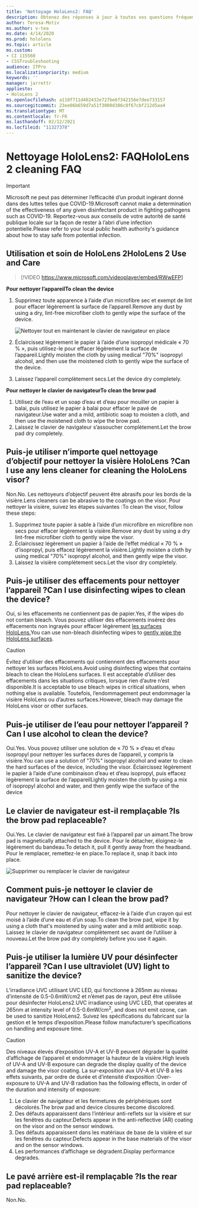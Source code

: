 ```yaml
---
title: 'Nettoyage HoloLens2: FAQ'
description: Obtenez des réponses à jour à toutes vos questions fréquemment posées pour le nettoyage et la maintenance de votre appareil HoloLens 2.
author: Teresa-Motiv
ms.author: v-tea
ms.date: 4/14/2020
ms.prod: hololens
ms.topic: article
ms.custom:
- CI 115560
- CSSTroubleshooting
audience: ITPro
ms.localizationpriority: medium
keywords: ''
manager: jarrettr
appliesto:
- HoloLens 2
ms.openlocfilehash: a110f711d402432e727be6f342156e7dee733157
ms.sourcegitcommit: 23ee06b659d7a51f3000d386c8f67cbf212d5aa4
ms.translationtype: MT
ms.contentlocale: fr-FR
ms.lasthandoff: 02/12/2021
ms.locfileid: "11327378"
---
```

# <span data-ttu-id="c3b13-103">Nettoyage HoloLens2: FAQ</span><span class="sxs-lookup"><span data-stu-id="c3b13-103">HoloLens 2 cleaning FAQ</span></span>

> [!IMPORTANT]  
> <span data-ttu-id="c3b13-104">Microsoft ne peut pas déterminer l’efficacité d’un produit ingérant donné dans des luttes telles que COVID-19.</span><span class="sxs-lookup"><span data-stu-id="c3b13-104">Microsoft cannot make a determination of the effectiveness of any given disinfectant product in fighting pathogens such as COVID-19.</span></span> <span data-ttu-id="c3b13-105">Reportez-vous aux conseils de votre autorité de santé publique locale sur la façon de rester à l’abri d’une infection potentielle.</span><span class="sxs-lookup"><span data-stu-id="c3b13-105">Please refer to your local public health authority's guidance about how to stay safe from potential infection.</span></span>  

## <span data-ttu-id="c3b13-106">Utilisation et soin de HoloLens 2</span><span class="sxs-lookup"><span data-stu-id="c3b13-106">HoloLens 2 Use and Care</span></span>

> [!VIDEO https://www.microsoft.com/videoplayer/embed/RWwEFP]

<!-- <iframe src="https://channel9.msdn.com/Shows/Docs-Mixed-Reality/HoloLens-2-Use-and-Care/player" width="960" height="540" allowFullScreen frameBorder="0" title="HoloLens 2 Use and Care - Microsoft Channel 9 Video"></iframe> -->

**<span data-ttu-id="c3b13-107">Pour nettoyer l’appareil</span><span class="sxs-lookup"><span data-stu-id="c3b13-107">To clean the device</span></span>**

1. <span data-ttu-id="c3b13-108">Supprimez toute apparence à l’aide d’un microfibre sec et exempt de lint pour effacer légèrement la surface de l’appareil.</span><span class="sxs-lookup"><span data-stu-id="c3b13-108">Remove any dust by using a dry, lint-free microfiber cloth to gently wipe the surface of the device.</span></span>

   ![Nettoyer tout en maintenant le clavier de navigateur en place](images/hl2-cleaning.png)

2. <span data-ttu-id="c3b13-110">Éclaircissez légèrement le papier à l’aide d’une isopropyl médicale « 70 % », puis utilisez-le pour effacer légèrement la surface de l’appareil.</span><span class="sxs-lookup"><span data-stu-id="c3b13-110">Lightly moisten the cloth by using medical "70%" isopropyl alcohol, and then use the moistened cloth to gently wipe the surface of the device.</span></span>

3. <span data-ttu-id="c3b13-111">Laissez l’appareil complètement secs.</span><span class="sxs-lookup"><span data-stu-id="c3b13-111">Let the device dry completely.</span></span>

**<span data-ttu-id="c3b13-112">Pour nettoyer le clavier de navigateur</span><span class="sxs-lookup"><span data-stu-id="c3b13-112">To clean the brow pad</span></span>**

1. <span data-ttu-id="c3b13-113">Utilisez de l’eau et un soap d’eau et d’eau pour mouiller un papier à balai, puis utilisez le papier à balai pour effacer le pavé de navigateur.</span><span class="sxs-lookup"><span data-stu-id="c3b13-113">Use water and a mild, antibiotic soap to moisten a cloth, and then use the moistened cloth to wipe the brow pad.</span></span>
1. <span data-ttu-id="c3b13-114">Laissez le clavier de navigateur s’assoucher complètement.</span><span class="sxs-lookup"><span data-stu-id="c3b13-114">Let the brow pad dry completely.</span></span>

## <span data-ttu-id="c3b13-115">Puis-je utiliser n’importe quel nettoyage d’objectif pour nettoyer la visière HoloLens ?</span><span class="sxs-lookup"><span data-stu-id="c3b13-115">Can I use any lens cleaner for cleaning the HoloLens visor?</span></span>

<span data-ttu-id="c3b13-116">Non.</span><span class="sxs-lookup"><span data-stu-id="c3b13-116">No.</span></span> <span data-ttu-id="c3b13-117">Les nettoyeurs d’objectif peuvent être abrasifs pour les bords de la visière.</span><span class="sxs-lookup"><span data-stu-id="c3b13-117">Lens cleaners can be abrasive to the coatings on the visor.</span></span> <span data-ttu-id="c3b13-118">Pour nettoyer la visière, suivez les étapes suivantes :</span><span class="sxs-lookup"><span data-stu-id="c3b13-118">To clean the visor, follow these steps:</span></span>  

1. <span data-ttu-id="c3b13-119">Supprimez toute papier à sable à l’aide d’un microfibre en microfibre non secs pour effacer légèrement la visière.</span><span class="sxs-lookup"><span data-stu-id="c3b13-119">Remove any dust by using a dry lint-free microfiber cloth to gently wipe the visor.</span></span>
1. <span data-ttu-id="c3b13-120">Éclaircissez légèrement un papier à l’aide de l’effet médical « 70 % » d’isopropyl, puis effacez légèrement la visière.</span><span class="sxs-lookup"><span data-stu-id="c3b13-120">Lightly moisten a cloth by using medical "70%" isopropyl alcohol, and then gently wipe the visor.</span></span>
1. <span data-ttu-id="c3b13-121">Laissez la visière complètement secs.</span><span class="sxs-lookup"><span data-stu-id="c3b13-121">Let the visor dry completely.</span></span>

## <span data-ttu-id="c3b13-122">Puis-je utiliser des effacements pour nettoyer l’appareil ?</span><span class="sxs-lookup"><span data-stu-id="c3b13-122">Can I use disinfecting wipes to clean the device?</span></span>

<span data-ttu-id="c3b13-123">Oui, si les effacements ne contiennent pas de papier.</span><span class="sxs-lookup"><span data-stu-id="c3b13-123">Yes, if the wipes do not contain bleach.</span></span> <span data-ttu-id="c3b13-124">Vous pouvez utiliser des effacements insérez des effacements non ingrayés pour effacer légèrement [les surfaces HoloLens.](#hololens-2-use-and-care)</span><span class="sxs-lookup"><span data-stu-id="c3b13-124">You can use non-bleach disinfecting wipes to [gently wipe the HoloLens surfaces](#hololens-2-use-and-care).</span></span>  

> [!CAUTION]  
> <span data-ttu-id="c3b13-125">Évitez d’utiliser des effacements qui contiennent des effacements pour nettoyer les surfaces HoloLens.</span><span class="sxs-lookup"><span data-stu-id="c3b13-125">Avoid using disinfecting wipes that contains bleach to clean the HoloLens surfaces.</span></span> <span data-ttu-id="c3b13-126">Il est acceptable d’utiliser des effacements dans les situations critiques, lorsque rien d’autre n’est disponible.</span><span class="sxs-lookup"><span data-stu-id="c3b13-126">It is acceptable to use bleach wipes in critical situations, when nothing else is available.</span></span> <span data-ttu-id="c3b13-127">Toutefois, l’endommagement peut endommager la visière HoloLens ou d’autres surfaces.</span><span class="sxs-lookup"><span data-stu-id="c3b13-127">However, bleach may damage the HoloLens visor or other surfaces.</span></span>

## <span data-ttu-id="c3b13-128">Puis-je utiliser de l’eau pour nettoyer l’appareil ?</span><span class="sxs-lookup"><span data-stu-id="c3b13-128">Can I use alcohol to clean the device?</span></span>

<span data-ttu-id="c3b13-129">Oui.</span><span class="sxs-lookup"><span data-stu-id="c3b13-129">Yes.</span></span> <span data-ttu-id="c3b13-130">Vous pouvez utiliser une solution de « 70 % » d’eau et d’eau isopropyl pour nettoyer les surfaces dures de l’appareil, y compris la visière.</span><span class="sxs-lookup"><span data-stu-id="c3b13-130">You can use a solution of "70%" isopropyl alcohol and water to clean the hard surfaces of the device, including the visor.</span></span> <span data-ttu-id="c3b13-131">Éclaircissez légèrement le papier à l’aide d’une combinaison d’eau et d’eau isopropyl, puis effacez légèrement la surface de l’appareil</span><span class="sxs-lookup"><span data-stu-id="c3b13-131">Lightly moisten the cloth by using a mix of isopropyl alcohol and water, and then gently wipe the surface of the device</span></span>

## <span data-ttu-id="c3b13-132">Le clavier de navigateur est-il remplaçable ?</span><span class="sxs-lookup"><span data-stu-id="c3b13-132">Is the brow pad replaceable?</span></span>

<span data-ttu-id="c3b13-133">Oui.</span><span class="sxs-lookup"><span data-stu-id="c3b13-133">Yes.</span></span> <span data-ttu-id="c3b13-134">Le clavier de navigateur est fixé à l’appareil par un aimant.</span><span class="sxs-lookup"><span data-stu-id="c3b13-134">The brow pad is magnetically attached to the device.</span></span> <span data-ttu-id="c3b13-135">Pour le détacher, éloignez-le légèrement du bandeau.</span><span class="sxs-lookup"><span data-stu-id="c3b13-135">To detach it, pull it gently away from the headband.</span></span> <span data-ttu-id="c3b13-136">Pour le remplacer, remettez-le en place.</span><span class="sxs-lookup"><span data-stu-id="c3b13-136">To replace it, snap it back into place.</span></span>

![Supprimer ou remplacer le clavier de navigateur](images/hololens2-remove-browpad.png)

## <span data-ttu-id="c3b13-138">Comment puis-je nettoyer le clavier de navigateur ?</span><span class="sxs-lookup"><span data-stu-id="c3b13-138">How can I clean the brow pad?</span></span>

<span data-ttu-id="c3b13-139">Pour nettoyer le clavier de navigateur, effacez-le à l’aide d’un crayon qui est moisé à l’aide d’une eau et d’un soap.</span><span class="sxs-lookup"><span data-stu-id="c3b13-139">To clean the brow pad, wipe it by using a cloth that's moistened by using water and a mild antibiotic soap.</span></span> <span data-ttu-id="c3b13-140">Laissez le clavier de navigateur complètement sec avant de l’utiliser à nouveau.</span><span class="sxs-lookup"><span data-stu-id="c3b13-140">Let the brow pad dry completely before you use it again.</span></span>

## <span data-ttu-id="c3b13-141">Puis-je utiliser la lumière UV pour désinfecter l’appareil ?</span><span class="sxs-lookup"><span data-stu-id="c3b13-141">Can I use ultraviolet (UV) light to sanitize the device?</span></span>

<span data-ttu-id="c3b13-142">L’irradiance UVC utilisant UVC LED, qui fonctionne à 265nm au niveau d’intensité de 0.5-0.6mW/cm2 et n’émet pas de rayon, peut être utilisée pour désinfecter <sup> </sup> HoloLens2.</span><span class="sxs-lookup"><span data-stu-id="c3b13-142">UVC irradiance using UVC LED, that operates at 265nm at intensity level of 0.5-0.6mW/cm<sup>2</sup>, and does not emit ozone, can be used to sanitize HoloLens2.</span></span> <span data-ttu-id="c3b13-143">Suivez les spécifications du fabricant sur la gestion et le temps d’exposition.</span><span class="sxs-lookup"><span data-stu-id="c3b13-143">Please follow manufacturer’s specifications on handling and exposure time.</span></span>

> [!CAUTION]  
> <span data-ttu-id="c3b13-144">Des niveaux élevés d’exposition UV-A et UV-B peuvent dégrader la qualité d’affichage de l’appareil et endommager la hauteur de la visière.</span><span class="sxs-lookup"><span data-stu-id="c3b13-144">High levels of UV-A and UV-B exposure can degrade the display quality of the device and damage the visor coating.</span></span> <span data-ttu-id="c3b13-145">La sur-exposition aux UV-A et UV-B a les effets suivants, par ordre de durée et d’intensité d’exposition :</span><span class="sxs-lookup"><span data-stu-id="c3b13-145">Over-exposure to UV-A and UV-B radiation has the following effects, in order of the duration and intensity of exposure:</span></span>
>  
> 1. <span data-ttu-id="c3b13-146">Le clavier de navigateur et les fermetures de périphériques sont décolorés.</span><span class="sxs-lookup"><span data-stu-id="c3b13-146">The brow pad and device closures become discolored.</span></span>
> 1. <span data-ttu-id="c3b13-147">Des défauts apparaissent dans l’intérieur anti-reflets sur la visière et sur les fenêtres du capteur.</span><span class="sxs-lookup"><span data-stu-id="c3b13-147">Defects appear in the anti-reflective (AR) coating on the visor and on the sensor windows.</span></span>
> 1. <span data-ttu-id="c3b13-148">Des défauts apparaissent dans les matériaux de base de la visière et sur les fenêtres du capteur.</span><span class="sxs-lookup"><span data-stu-id="c3b13-148">Defects appear in the base materials of the visor and on the sensor windows.</span></span>
> 1. <span data-ttu-id="c3b13-149">Les performances d’affichage se dégradent.</span><span class="sxs-lookup"><span data-stu-id="c3b13-149">Display performance degrades.</span></span>

## <span data-ttu-id="c3b13-150">Le pavé arrière est-il remplaçable ?</span><span class="sxs-lookup"><span data-stu-id="c3b13-150">Is the rear pad replaceable?</span></span>

<span data-ttu-id="c3b13-151">Non.</span><span class="sxs-lookup"><span data-stu-id="c3b13-151">No.</span></span>
